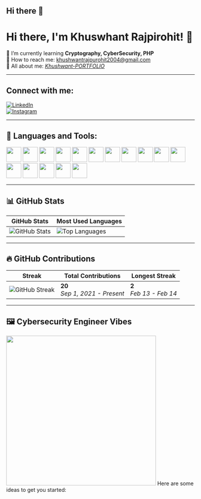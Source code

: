 ## Hi there 👋

# Hi there, I'm Khuswhant Rajpirohit! 👋  

🌱 I’m currently learning **Cryptography, CyberSecurity, PHP**  
📩 How to reach me: [khushwantrajpurohit2004@gmail.com](mailto:khushwantrajpurohit2004@gmail.com)  
📄 All about me: [_Khushwant-PORTFOLIO_](#)  


---

## Connect with me:  
[![LinkedIn](https://img.shields.io/badge/LinkedIn-0077B5?style=for-the-badge&logo=linkedin&logoColor=white)](https://linkedin.com/in/YOUR_LINKEDIN)  
[![Instagram](https://img.shields.io/badge/Instagram-E4405F?style=for-the-badge&logo=instagram&logoColor=white)](https://instagram.com/YOUR_INSTAGRAM)  

---

## 🔧 Languages and Tools:  
<p align="left">
  <img src="https://cdn.jsdelivr.net/gh/devicons/devicon/icons/c/c-original.svg" width="40" height="40"/>
  <img src="https://cdn.jsdelivr.net/gh/devicons/devicon/icons/cplusplus/cplusplus-original.svg" width="40" height="40"/>
  <img src="https://cdn.jsdelivr.net/gh/devicons/devicon/icons/css3/css3-original.svg" width="40" height="40"/>
  <img src="https://cdn.jsdelivr.net/gh/devicons/devicon/icons/figma/figma-original.svg" width="40" height="40"/>
  <img src="https://cdn.jsdelivr.net/gh/devicons/devicon/icons/git/git-original.svg" width="40" height="40"/>
  <img src="https://cdn.jsdelivr.net/gh/devicons/devicon/icons/html5/html5-original.svg" width="40" height="40"/>
  <img src="https://cdn.jsdelivr.net/gh/devicons/devicon/icons/illustrator/illustrator-line.svg" width="40" height="40"/>
  <img src="https://cdn.jsdelivr.net/gh/devicons/devicon/icons/java/java-original.svg" width="40" height="40"/>
  <img src="https://cdn.jsdelivr.net/gh/devicons/devicon/icons/javascript/javascript-original.svg" width="40" height="40"/>
  <img src="https://cdn.jsdelivr.net/gh/devicons/devicon/icons/mongodb/mongodb-original.svg" width="40" height="40"/>
  <img src="https://cdn.jsdelivr.net/gh/devicons/devicon/icons/mysql/mysql-original.svg" width="40" height="40"/>
  <img src="https://cdn.jsdelivr.net/gh/devicons/devicon/icons/nextjs/nextjs-original.svg" width="40" height="40"/>
  <img src="https://cdn.jsdelivr.net/gh/devicons/devicon/icons/nodejs/nodejs-original.svg" width="40" height="40"/>
  <img src="https://cdn.jsdelivr.net/gh/devicons/devicon/icons/php/php-original.svg" width="40" height="40"/>
  <img src="https://cdn.jsdelivr.net/gh/devicons/devicon/icons/python/python-original.svg" width="40" height="40"/>
  <img src="https://cdn.jsdelivr.net/gh/devicons/devicon/icons/react/react-original.svg" width="40" height="40"/>
</p>

---

## 📊 GitHub Stats  

| GitHub Stats | Most Used Languages |
|-------------|--------------------|
| <img src="https://github-readme-stats.vercel.app/api?username=khushwantrajpurohit&show_icons=true&theme=radical" alt="GitHub Stats"> | <img src="https://github-readme-stats.vercel.app/api/top-langs/?username=YOUR_GITHUB_USERNAME&layout=compact&theme=radical" alt="Top Languages"> |

---

## 🔥 GitHub Contributions  

| Streak | Total Contributions | Longest Streak |
|--------|---------------------|---------------|
| <img src="https://github-readme-streak-stats.herokuapp.com/?user=khushwantrajpurohit&theme=radical" alt="GitHub Streak"> | **20** <br> _Sep 1, 2021 - Present_ | **2** <br> _Feb 13 - Feb 14_ |

---

## 🖼️ Cybersecurity Engineer Vibes  
<img src="https://source.unsplash.com/400x300/?cybersecurity,hacker,technology" width="400px">
Here are some ideas to get you started:

